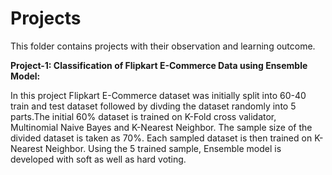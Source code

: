 # Projects 
This folder contains projects with their observation and learning outcome.

**Project-1: Classification of Flipkart E-Commerce Data using Ensemble Model:**

In this project Flipkart E-Commerce dataset was initially split into 60-40 train and test dataset followed by divding the dataset randomly into 5 parts.The initial 60% dataset is trained on K-Fold cross validator, Multinomial Naive Bayes and K-Nearest Neighbor. The sample size of the divided dataset is taken as 70%. Each sampled dataset is then trained on K-Nearest Neighbor. Using the 5 trained sample, Ensemble model is developed with soft as well as hard voting.
